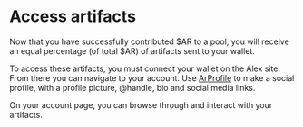 # Access artifacts

Now that you have successfully contributed $AR to a pool, you will receive an equal percentage (of total $AR) of artifacts sent to your wallet.

To access these artifacts, you must connect your wallet on the Alex site. From there you can navigate to your account. Use [ArProfile](https://arprofile.arweave.dev/) to make a social profile, with a profile picture, @handle, bio and social media links.

On your account page, you can browse through and interact with your artifacts.
